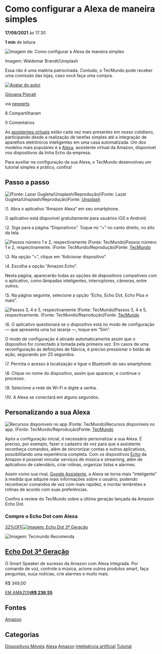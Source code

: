 # Como configurar a Alexa de maneira simples

**17/09/2021** às 17:30

**1 min** de leitura

![Imagem de: Como configurar a Alexa de maneira simples](https://tm.ibxk.com.br/2021/09/08/08203940349001.jpg?ims=1120x420)

Imagem: Waldemar Brandt/Unsplash

Essa não é uma matéria patrocinada. Contudo, o TecMundo pode receber uma comissão das lojas, caso você faça uma compra.

[![Avatar do autor](https://www.tecmundo.com.br/desktop/assets/static/avatar-editor.svg)](https://www.tecmundo.com.br/autor/1169-giovana-pignati)

[Giovana Pignati](https://www.tecmundo.com.br/autor/1169-giovana-pignati)

via [nexperts](https://nexperts.co/)

8 Compartilharam

0 Comentários

As [assistentes virtuais](https://www.tecmundo.com.br/software/211597-ativar-assistentes-busca-siri-google-alexa.htm) estão cada vez mais presentes em nosso cotidiano, participando desde a realização de tarefas simples até a integração de aparelhos eletrônicos inteligentes em uma casa automatizada. Um dos modelos mais populares é a [Alexa](https://www.tecmundo.com.br/produto/212183-alexa-conheca-funcoes-assistente-virtual-da-amazon.htm), assistente virtual da Amazon, disponível nos dispositivos da linha Echo da empresa.

Para auxiliar na configuração da sua Alexa, o TecMundo desenvolveu um tutorial simples e prático, confira!

## Passo a passo

![(Fonte: Lazar Gugleta/Unsplash/Reprodução)](https://img.ibxk.com.br/2021/09/08/08211040262007.jpg?ims=328x)(Fonte: Lazar Gugleta/Unsplash/Reprodução)Fonte: [ Unsplash ](https://unsplash.com/photos/Ub4CggGYf2o)

\1. Abra o aplicativo “Amazon Alexa” em seu smartphone.

O aplicativo está disponível gratuitamente para usuários iOS e Android.

\2. Siga para a página “Dispositivos”. Toque no “+” no canto direito, no alto da tela.

![Passos número 1 e 2, respectivamente (Fonte: TecMundo)](https://img.ibxk.com.br/2021/09/08/08213809512010.jpg?ims=328x)Passos número 1 e 2, respectivamente. (Fonte: TecMundo/Reprodução)Fonte: [ TecMundo ](https://www.tecmundo.com.br/)

\3. Na opção “+”, clique em “Adicionar dispositivo”.

\4. Escolha a opção “Amazon Echo”.

Nesta página, aparecerão todas as opções de dispositivos compatíveis com o aplicativo, como lâmpadas inteligentes, interruptores, câmeras, entre outros.

\5. Na página seguinte, selecione a opção “Echo, Echo Dot, Echo Plus e mais”.

![Passos 3, 4 e 5, respectivamente (Fonte: TecMundo)](https://img.ibxk.com.br/2021/09/08/08214706138012.jpg?ims=328x)Passos 3, 4 e 5, respectivamente. (Fonte: TecMundo/Reprodução)Fonte: [ TecMundo ](https://www.tecmundo.com.br/)

\6. O aplicativo questionará se o dispositivo está no modo de configuração — que apresenta uma luz laranja —, toque em “Sim”.

O modo de configuração é ativado automaticamente assim que o dispositivo for conectado à tomada pela primeira vez. Em casos de uma reconfiguração às definições de fábrica, é preciso pressionar o botão de ação, segurando por 25 segundos.

\7. Permita o acesso à localização e ligue o Bluetooth do seu smartphone.

\8. Clique no nome do dispositivo, assim que aparecer, e continue o processo.

\9. Selecione a rede de Wi-Fi e digite a senha.

\10. A Alexa se conectará em alguns segundos.

## Personalizando a sua Alexa

![Recursos disponiveis no app (Fonte: TecMundo)](https://img.ibxk.com.br/2021/09/08/08215123907013.jpg?ims=328x)Recursos disponíveis no app. (Fonte: TecMundo/Reprodução)Fonte: [ TecMundo ](https://tecnoblog.net/376567/como-configurar-uma-alexa-amazon-echo/)

Após a configuração inicial, é necessário personalizar a sua Alexa. É preciso, por exemplo, fazer o cadastro de voz para que a assistente reconheça comandos, além de sincronizar contas e outros aplicativos, possibilitando uma experiência completa. Com os dispositivos [Echo](https://www.tecmundo.com.br/produto/208218-amazon-echo-dot-4-geracao-novo-design-mesmos-recursos.htm) da Amazon é possível vincular serviços de música e streaming, além de aplicativos de calendário, criar rotinas, organizar listas e alarmes.

Assim como sua rival, [Google Assistente](https://www.tecmundo.com.br/software/219453-funciona-google-assistente.htm), a Alexa se torna mais “inteligente” à medida que adquire mais informações sobre o usuário, podendo reconhecer comandos de voz com mais rapidez, e montar lembretes e rotinas de acordo com suas preferências.

Confira a review do TecMundo sobre a última geração lançada da Amazon Echo Dot.



### Compre o Echo Dot com Alexa

[32%OFF![Imagem: Echo Dot 3ª Geração](https://img.ibxk.com.br/2021/01/11/11101150629052.jpg?ims=fit-in/220x220/filters:fill(ffffff))](https://amzn.to/3nfjTp6)

![Imagem: Tecmundo Recomenda](https://tm.ibxk.com.br/2019/10/30/30093240708087.jpg)

## [Echo Dot 3ª Geração](https://amzn.to/3nfjTp6)

O Smart Speaker de sucesso da Amazon com Alexa integrada. Por comando de voz, controle a música, acione outros produtos smart, faça perguntas, ouça notícias, crie alarmes e muito mais.

R$ 349,00

[EM AMAZON**R$ 236,55**](https://amzn.to/3nfjTp6)

## Fontes

[Amazon](https://www.amazon.com.br/gp/help/customer/display.html?nodeId=GKFJXZCLQ83HGHQZ)

## Categorias

[Dispositivos Móveis](https://www.tecmundo.com.br/dispositivos-moveis) [Alexa](https://www.tecmundo.com.br/alexa) [Amazon](https://www.tecmundo.com.br/amazon) [Inteligência artificial](https://www.tecmundo.com.br/inteligencia-artificial) [Tutorial](https://www.tecmundo.com.br/tutorial)
